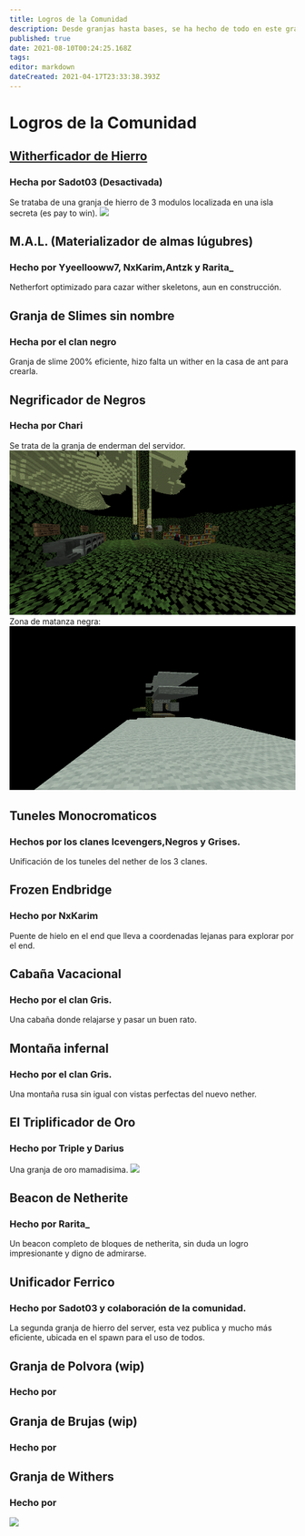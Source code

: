 ```yaml
---
title: Logros de la Comunidad
description: Desde granjas hasta bases, se ha hecho de todo en este gran mundo, esta pagina es para conmemorarlo
published: true
date: 2021-08-10T00:24:25.168Z
tags: 
editor: markdown
dateCreated: 2021-04-17T23:33:38.393Z
---
```


# Logros de la Comunidad



## [**Witherficador de Hierro**](/comunidad/logros/witherhierro)
### Hecha por Sadot03 (Desactivada)
Se trataba de una granja de hierro de 3 modulos localizada en una isla secreta (es pay to win).
![](https://cdn.discordapp.com/attachments/556529167529803776/624750257669931039/2019-09-14_22.png)

## M.A.L. (Materializador de almas lúgubres)
### Hecho por Yyeellooww7, NxKarim,Antzk y Rarita_
Netherfort optimizado para cazar wither skeletons, aun en construcción.

## Granja de Slimes sin nombre
### Hecha por el clan negro
Granja de slime 200% eficiente, hizo falta un wither en la casa de ant para crearla.

## Negrificador de Negros 
### Hecha por Chari
Se trata de la granja de enderman del servidor.
![negrificador2.png](/img/negrificador2.png)
Zona de matanza negra:
![negrificador1.png](/img/negrificador1.png)

## Tuneles Monocromaticos
### Hechos por los clanes Icevengers,Negros y Grises.
Unificación de los tuneles del nether de los 3 clanes.

## Frozen Endbridge
### Hecho por NxKarim
Puente de hielo en el end que lleva a coordenadas lejanas para explorar por el end.

## Cabaña Vacacional
### Hecho por el clan Gris.
Una cabaña donde relajarse y pasar un buen rato.

## Montaña infernal
### Hecho por el clan Gris.
Una montaña rusa sin igual con vistas perfectas del nuevo nether.

## El Triplificador de Oro
### Hecho por Triple y Darius
Una granja de oro mamadisima.
![](https://cdn.discordapp.com/attachments/498247945926475795/874446392033161256/unknown.png)

## **Beacon de Netherite**
### Hecho por Rarita_
Un beacon completo de bloques de netherita, sin duda un logro impresionante y digno de admirarse.


## **Unificador Ferrico**
### Hecho por Sadot03 y colaboración de la comunidad.
La segunda granja de hierro del server, esta vez publica y mucho más eficiente, ubicada en el spawn para el uso de todos.

## Granja de Polvora (wip)
### Hecho por

## Granja de Brujas (wip)
### Hecho por

## Granja de Withers
### Hecho por
![](https://cdn.discordapp.com/attachments/498247945926475795/874446381069266994/unknown.png)
